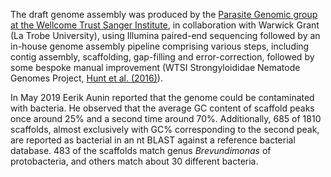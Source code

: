 [//]: # (Created by ./bin/manage_files.pl from ./species/Parastrongyloides_trichosuri/PRJEB515/Parastrongyloides_trichosuri_PRJEB515.assembly.html on Thu Jun 11 13:45:17 2020)
The draft genome assembly was produced by the [Parasite Genomic group at the Wellcome Trust Sanger Institute](http://www.sanger.ac.uk/research/projects/parasitegenomics/), in collaboration with Warwick Grant (La Trobe University), using Illumina paired-end sequencing followed by an in-house genome assembly pipeline comprising various steps, including contig assembly, scaffolding, gap-filling and error-correction, followed by some bespoke manual improvement (WTSI Strongyloididae Nematode Genomes Project, [Hunt et al. (2016)](http://europepmc.org/abstract/MED/26829753)).

In May 2019 Eerik Aunin reported that the genome could be contaminated with bacteria. He observed that the average GC content of scaffold peaks once around 25% and a second time around 70%. Additionally, 685 of 1810 scaffolds, almost exclusively with GC% corresponding to the second peak, are reported as bacterial in an nt BLAST against a reference bacterial database. 483 of the scaffolds match genus _Brevundimonas_ of protobacteria, and others match about 30 different bacteria.
